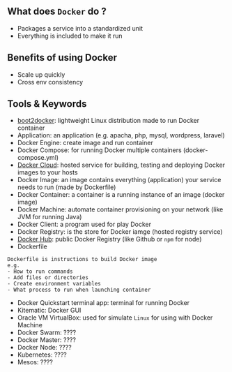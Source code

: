## What does `Docker` do ?
- Packages a service into a standardized unit
- Everything is included to make it run

## Benefits of using Docker
- Scale up quickly
- Cross env consistency

## Tools & Keywords
- [boot2docker](http://boot2docker.io/): lightweight Linux distribution made to run Docker container
- Application: an application (e.g. apacha, php, mysql, wordpress, laravel)
- Docker Engine: create image and run container
- Docker Compose: for running Docker multiple containers (docker-compose.yml)
- [Docker Cloud](https://cloud.docker.com/): hosted service for building, testing and deploying Docker images to your hosts
- Docker Image: an image contains everything (application) your service needs to run (made by Dockerfile)
- Docker Container: a container is a running instance of an image (docker image)
- Docker Machine: automate container provisioning on your network (like JVM for running Java)
- Docker Client: a program used for play Docker
- Docker Registry: is the store for Docker iamge (hosted registry service)
- [Docker Hub](https://hub.docker.com/): public Docker Registry (like Github or `npm` for node)
- Dockerfile
```
Dockerfile is instructions to build Docker image
e.g.
- How to run commands
- Add files or directories
- Create environment variables
- What process to run when launching container
```
- Docker Quickstart terminal app: terminal for running Docker
- Kitematic: Docker GUI
- Oracle VM VirtualBox: used for simulate `Linux` for using with Docker Machine
- Docker Swarm: ????
- Docker Master: ????
- Docker Node: ????
- Kubernetes: ????
- Mesos: ????
